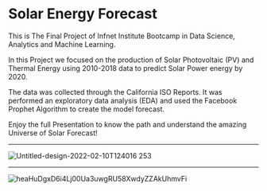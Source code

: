 # Solar Energy Forecast

This is The Final Project of Infnet Institute Bootcamp in Data Science, Analytics and Machine Learning.

In this Project we focused on the production of Solar Photovoltaic (PV) and Thermal Energy using 2010-2018 data to predict Solar Power energy by 2020.

The data was collected through the California ISO Reports. It was performed an exploratory data analysis (EDA) and used the Facebook Prophet Algorithm to create the model forecast.

Enjoy the full Presentation to know the path and understand the amazing Universe of Solar Forecast!


--------------------------------------------------------------------------------------------------------------------------------------

![Untitled-design-2022-02-10T124016 253](https://user-images.githubusercontent.com/95922808/179785852-f2bc75fa-2ab7-4eeb-90c2-a17048a142f9.jpg)

--------------------------------------------------------------------------------------------------------------------------------------


![heaHuDgxD6i4Lj00Ua3uwgRU58XwdyZZAkUhmvFi](https://user-images.githubusercontent.com/95922808/179786638-33031233-a8fe-4c88-87cc-667f1fa1a6ea.png)


